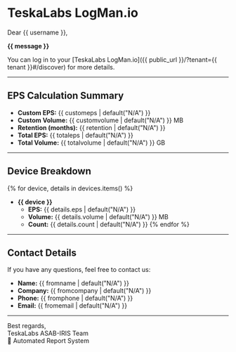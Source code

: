 # TeskaLabs LogMan.io  

Dear {{ username }},  

**{{ message }}**  

You can log in to your [TeskaLabs LogMan.io]({{ public_url }}/?tenant={{ tenant }}#/discover) for more details.  

---

## **EPS Calculation Summary**
- **Custom EPS:** {{ customeps | default("N/A") }}
- **Custom Volume:** {{ customvolume | default("N/A") }} MB
- **Retention (months):** {{ retention | default("N/A") }}
- **Total EPS:** {{ totaleps | default("N/A") }}
- **Total Volume:** {{ totalvolume | default("N/A") }} GB

---

## **Device Breakdown**  
{% for device, details in devices.items() %}
- **{{ device }}**
  - **EPS:** {{ details.eps | default("N/A") }}
  - **Volume:** {{ details.volume | default("N/A") }} MB
  - **Count:** {{ details.count | default("N/A") }}
{% endfor %}

---

## **Contact Details**  
If you have any questions, feel free to contact us:  

- **Name:** {{ fromname | default("N/A") }}  
- **Company:** {{ fromcompany | default("N/A") }}  
- **Phone:** {{ fromphone | default("N/A") }}  
- **Email:** {{ fromemail | default("N/A") }}  

---

Best regards,  
TeskaLabs ASAB-IRIS Team  
📧 Automated Report System  
